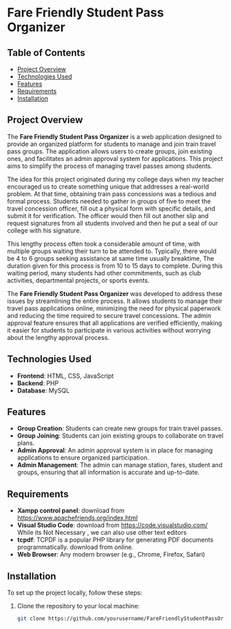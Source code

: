 # Fare Friendly Student Pass Organizer

## Table of Contents
- [Project Overview](#project-overview)
- [Technologies Used](#technologies-used)
- [Features](#features)
- [Requirements](#requirements)
- [Installation](#installation)

## Project Overview
The **Fare Friendly Student Pass Organizer** is a web application designed to provide an organized platform for students to manage and join train travel pass groups. The application allows users to create groups, join existing ones, and facilitates an admin approval system for applications. This project aims to simplify the process of managing travel passes among students.

The idea for this project originated during my college days when my teacher encouraged us to create something unique that addresses a real-world problem. At that time, obtaining train pass concessions was a tedious and formal process. Students needed to gather in groups of five to meet the travel concession officer, fill out a physical form with specific details, and submit it for verification. The officer would then fill out another slip and request signatures from all students involved and then he put a seal of our college with his signature.

This lengthy process often took a considerable amount of time, with multiple groups waiting their turn to be attended to. Typically, there would be 4 to 6 groups seeking assistance at same time usually breaktime, The duration given for this process is from 10 to 15 days to complete. During this waiting period, many students had other commitments, such as club activities, departmental projects, or sports events.

The **Fare Friendly Student Pass Organizer** was developed to address these issues by streamlining the entire process. It allows students to manage their travel pass applications online, minimizing the need for physical paperwork and reducing the time required to secure travel concessions. The admin approval feature ensures that all applications are verified efficiently, making it easier for students to participate in various activities without worrying about the lengthy approval process.

## Technologies Used
- **Frontend**: HTML, CSS, JavaScript
- **Backend**: PHP
- **Database**: MySQL

## Features
- **Group Creation**: Students can create new groups for train travel passes.
- **Group Joining**: Students can join existing groups to collaborate on travel plans.
- **Admin Approval**: An admin approval system is in place for managing applications to ensure organized participation.
- **Admin Management**: The admin can manage station, fares, student and groups, ensuring that all information is accurate and up-to-date.

## Requirements 
- **Xampp control panel**: download from https://www.apachefriends.org/index.html
- **Visual Studio Code**: download from https://code.visualstudio.com/ While its Not Necessary , we can also use other text editors
- **tcpdf**: TCPDF is a popular PHP library for generating PDF documents programmatically. download from online.
- **Web Browser**: Any modern browser (e.g., Chrome, Firefox, Safari)


## Installation
To set up the project locally, follow these steps:

1. Clone the repository to your local machine:
   ```bash
   git clone https://github.com/yourusername/FareFriendlyStudentPassOrganizer.git
